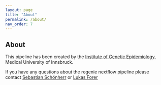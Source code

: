 ```yaml
---
layout: page
title: "About"
permalink: /about/
nav_order: 7
---
```


## About

This pipeline has been created by the [Institute of Genetic Epidemiology](https://genepi.i-med.ac.at/), Medical University of Innsbruck.

If you have any questions about the regenie nextflow pipeline please contact [Sebastian Schönherr](mailto:sebastian.schoenherr@i-med.ac.at) or [Lukas Forer](mailto:lukas.forer@i-med.ac.at)
